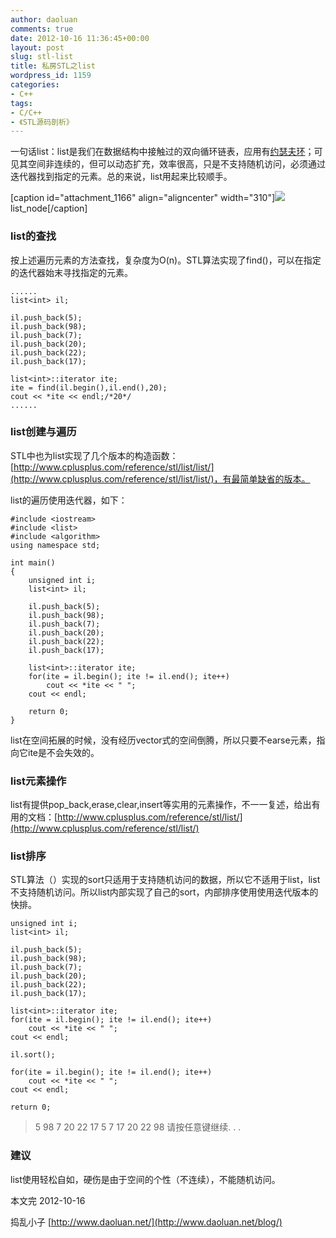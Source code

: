 ```yaml
---
author: daoluan
comments: true
date: 2012-10-16 11:36:45+00:00
layout: post
slug: stl-list
title: 私房STL之list
wordpress_id: 1159
categories:
- C++
tags:
- C/C++
- 《STL源码剖析》
---
```


一句话list：list是我们在数据结构中接触过的双向循环链表，应用有[约瑟夫环](http://zh.wikipedia.org/wiki/%E7%BA%A6%E7%91%9F%E5%A4%AB%E6%96%AF%E9%97%AE%E9%A2%98)；可见其空间非连续的，但可以动态扩充，效率很高，只是不支持随机访问，必须通过迭代器找到指定的元素。总的来说，list用起来比较顺手。

[caption id="attachment_1166" align="aligncenter" width="310"][![](http://daoluan.net/blog/wp-content/uploads/2012/10/list_node.jpg)](http://daoluan.net/blog/stl-list/list_node/) list_node[/caption]

<!-- more -->


### list的查找


按上述遍历元素的方法查找，复杂度为O(n)。STL算法实现了find()，可以在指定的迭代器始末寻找指定的元素。

    
    ......
    list<int> il;
    
    il.push_back(5);
    il.push_back(98);
    il.push_back(7);
    il.push_back(20);
    il.push_back(22);
    il.push_back(17);
    
    list<int>::iterator ite;
    ite = find(il.begin(),il.end(),20);
    cout << *ite << endl;/*20*/
    ......




### list创建与遍历


STL中也为list实现了几个版本的构造函数：[http://www.cplusplus.com/reference/stl/list/list/](http://www.cplusplus.com/reference/stl/list/list/)，有最简单缺省的版本。

list的遍历使用迭代器，如下：

    
    #include <iostream>
    #include <list>
    #include <algorithm>
    using namespace std;
    
    int main()
    {	
    	unsigned int i;
    	list<int> il;
    
    	il.push_back(5);
    	il.push_back(98);
    	il.push_back(7);
    	il.push_back(20);
    	il.push_back(22);
    	il.push_back(17);
    
    	list<int>::iterator ite;
    	for(ite = il.begin(); ite != il.end(); ite++)
    		cout << *ite << " ";
    	cout << endl;
    
    	return 0;
    }


list在空间拓展的时候，没有经历vector式的空间倒腾，所以只要不earse元素，指向它ite是不会失效的。


### list元素操作


list有提供pop_back,erase,clear,insert等实用的元素操作，不一一复述，给出有用的文档：[http://www.cplusplus.com/reference/stl/list/](http://www.cplusplus.com/reference/stl/list/)


### list排序


STL算法（<algorithm>）实现的sort只适用于支持随机访问的数据，所以它不适用于list，list不支持随机访问。所以list内部实现了自己的sort，内部排序使用使用迭代版本的快排。

    
    unsigned int i;
    list<int> il;
    
    il.push_back(5);
    il.push_back(98);
    il.push_back(7);
    il.push_back(20);
    il.push_back(22);
    il.push_back(17);
    
    list<int>::iterator ite;
    for(ite = il.begin(); ite != il.end(); ite++)
    	cout << *ite << " ";
    cout << endl;
    
    il.sort();
    
    for(ite = il.begin(); ite != il.end(); ite++)
    	cout << *ite << " ";
    cout << endl;
    
    return 0;




> 5 98 7 20 22 17
5 7 17 20 22 98
请按任意键继续. . .




### 建议


list使用轻松自如，硬伤是由于空间的个性（不连续），不能随机访问。

本文完 2012-10-16

捣乱小子 [http://www.daoluan.net/](http://www.daoluan.net/blog/)
